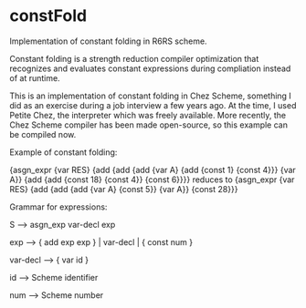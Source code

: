 # constFold
Implementation of constant folding in R6RS scheme.

Constant folding is a strength reduction compiler optimization that recognizes and evaluates constant expressions during
compliation instead of at runtime.

This is an implementation of constant folding in Chez Scheme, something I did as an exercise during a job interview a few years
ago. At the time, I used Petite Chez, the interpreter which was freely available. More recently, the Chez Scheme compiler has been
made open-source, so this example can be compiled now.

Example of constant folding:

{asgn_expr {var RES} {add {add {add {var A} {add {const 1} {const 4}}} {var A}} {add {add {const 18} {const 4}} {const 6}}}}
reduces to
{asgn_expr {var RES} {add {add {add {var A} {const 5}} {var A}} {const 28}}}

Grammar for expressions:

S     -->    asgn_exp var-decl exp

exp  -->    { add exp exp }
               | var-decl
               | { const num }
               
var-decl --> { var id }

id -->   Scheme identifier

num --> Scheme number 


